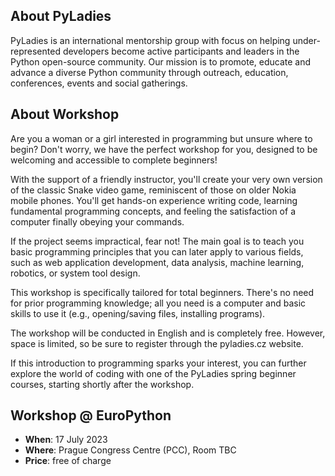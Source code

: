 ## About PyLadies
PyLadies is an international mentorship group with focus on helping under-represented developers become active participants and leaders in the Python open-source community.
Our mission is to promote, educate and advance a diverse Python community through outreach, education, conferences, events and social gatherings.

## About Workshop 
Are you a woman or a girl interested in programming but unsure where to begin? Don't worry, we have the perfect workshop for you, designed to be welcoming and accessible to complete beginners!

With the support of a friendly instructor, you'll create your very own version of the classic Snake video game, reminiscent of those on older Nokia mobile phones. You'll get hands-on experience writing code, learning fundamental programming concepts, and feeling the satisfaction of a computer finally obeying your commands.

If the project seems impractical, fear not! The main goal is to teach you basic programming principles that you can later apply to various fields, such as web application development, data analysis, machine learning, robotics, or system tool design.

This workshop is specifically tailored for total beginners. There's no need for prior programming knowledge; all you need is a computer and basic skills to use it (e.g., opening/saving files, installing programs).

The workshop will be conducted in English and is completely free. However, space is limited, so be sure to register through the pyladies.cz website.

If this introduction to programming sparks your interest, you can further explore the world of coding with one of the PyLadies spring beginner courses, starting shortly after the workshop.

## Workshop @ EuroPython 

- **When**: 17 July 2023
- **Where**: Prague Congress Centre (PCC), Room TBC
- **Price**: free of charge 